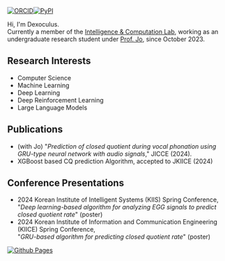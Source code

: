 
[![ORCID](https://a11ybadges.com/badge?logo=orcid)][3][![PyPI](https://a11ybadges.com/badge?logo=pypi)][4] <!--[![LinkedIn](https://a11ybadges.com/badge?logo=linkedin)][5] | [![Kaggle](https://a11ybadges.com/badge?logo=kaggle)][6] --><br>

Hi, I'm Dexoculus.<br>
Currently a member of the [Intelligence & Computation Lab][1], working as an undergraduate research student under [Prof. Jo][2], since October 2023.
<br>

## **Research Interests**

- Computer Science
- Machine Learning
- Deep Learning
- Deep Reinforcement Learning
- Large Language Models

## **Publications**

- (with Jo) "*Prediction of closed quotient during vocal phonation using GRU-type neural network with audio signals*," JICCE (2024).
- XGBoost based CQ prediction Algorithm, accepted to JKIICE (2024)

## **Conference Presentations**

- 2024 Korean Institute of Intelligent Systems (KIIS) Spring Conference,<br>
  "*Deep learning-based algorithm for analyzing EGG signals to predict closed quotient rate*" (poster)
- 2024 Korean Institute of Information and Communication Engineering (KIICE) Spring Conference,<br>
  "*GRU-based algorithm for predicting closed quotient rate*" (poster)
  
[![Github Pages](https://img.shields.io/badge/github%20pages-121013?style=for-the-badge&logo=github&logoColor=white)][5]<br>

<!-- References -->
[1]: https://sites.google.com/view/gwanghyunjo/home
[2]: https://scholar.google.com/citations?hl=ko&user=8BN1dJ7aXgMC&view_op=list_works&sortby=pubdate
[3]: https://orcid.org/0009-0007-4713-5892
[4]: https://www.linkedin.com/in/hyeonbin-han-869312279/
[5]: https://page.dexoculus.com/
[6]: https://www.kaggle.com/dexoculus
[7]: https://pypi.org/user/dexoculus/
